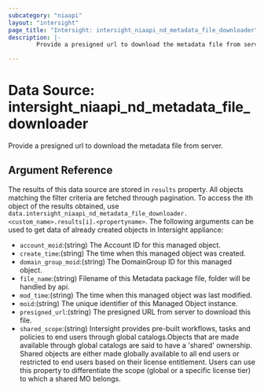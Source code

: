 ```yaml
---
subcategory: "niaapi"
layout: "intersight"
page_title: "Intersight: intersight_niaapi_nd_metadata_file_downloader"
description: |-
        Provide a presigned url to download the metadata file from server.

---
```


# Data Source: intersight_niaapi_nd_metadata_file_downloader
Provide a presigned url to download the metadata file from server.
## Argument Reference
The results of this data source are stored in `results` property.
All objects matching the filter criteria are fetched through pagination.
To access the ith object of the results obtained, use `data.intersight_niaapi_nd_metadata_file_downloader.<custom_name>.results[i].<propertyname>`.
The following arguments can be used to get data of already created objects in Intersight appliance:
* `account_moid`:(string) The Account ID for this managed object. 
* `create_time`:(string) The time when this managed object was created. 
* `domain_group_moid`:(string) The DomainGroup ID for this managed object. 
* `file_name`:(string) Filename of this Metadata package file, folder will be handled by api. 
* `mod_time`:(string) The time when this managed object was last modified. 
* `moid`:(string) The unique identifier of this Managed Object instance. 
* `presigned_url`:(string) The presigned URL from server to download this file. 
* `shared_scope`:(string) Intersight provides pre-built workflows, tasks and policies to end users through global catalogs.Objects that are made available through global catalogs are said to have a 'shared' ownership. Shared objects are either made globally available to all end users or restricted to end users based on their license entitlement. Users can use this property to differentiate the scope (global or a specific license tier) to which a shared MO belongs. 
 
